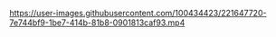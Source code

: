 

https://user-images.githubusercontent.com/100434423/221647720-7e744bf9-1be7-414b-81b8-0901813caf93.mp4

